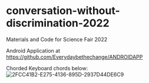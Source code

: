 # conversation-without-discrimination-2022
Materials and Code for Science Fair 2022

Android Application at https://github.com/Everydaybethechange/ANDROIDAPP

Chorded Keyboard chords below:
![2FCC41B2-E275-4136-895D-2937D44DE6C9](https://user-images.githubusercontent.com/76532410/155165484-165d85b5-e0e3-4bba-9413-24b48b176818.jpeg)
